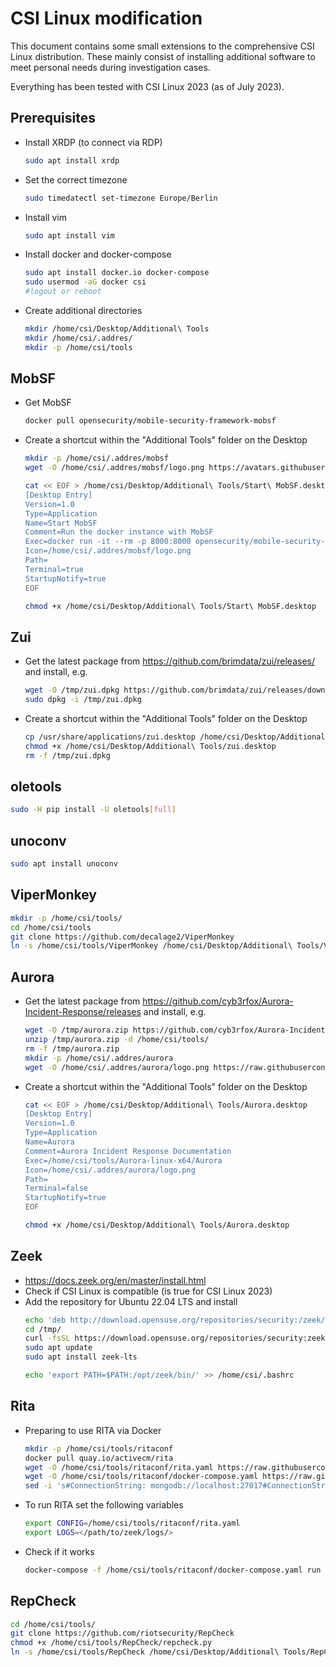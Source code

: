 # CSI Linux modification
This document contains some small extensions to the comprehensive CSI Linux distribution. These mainly consist of installing additional software to meet personal needs during investigation cases.

Everything has been tested with CSI Linux 2023 (as of July 2023).

## Prerequisites
- Install XRDP (to connect via RDP)
  ```bash
  sudo apt install xrdp
  ```
- Set the correct timezone
  ```bash
  sudo timedatectl set-timezone Europe/Berlin
  ```
- Install vim
  ```bash
  sudo apt install vim
  ```
- Install docker and docker-compose
  ```bash
  sudo apt install docker.io docker-compose
  sudo usermod -aG docker csi
  #logout or reboot
  ```
 - Create additional directories
   ```bash
   mkdir /home/csi/Desktop/Additional\ Tools
   mkdir /home/csi/.addres/
   mkdir -p /home/csi/tools
   ```

## MobSF
- Get MobSF
  ```bash
  docker pull opensecurity/mobile-security-framework-mobsf
  ```
- Create a shortcut within the "Additional Tools" folder on the Desktop
  ```bash
  mkdir -p /home/csi/.addres/mobsf
  wget -O /home/csi/.addres/mobsf/logo.png https://avatars.githubusercontent.com/u/25052637?s=200\&v=4

  cat << EOF > /home/csi/Desktop/Additional\ Tools/Start\ MobSF.desktop
  [Desktop Entry]
  Version=1.0
  Type=Application
  Name=Start MobSF
  Comment=Run the docker instance with MobSF
  Exec=docker run -it --rm -p 8000:8000 opensecurity/mobile-security-framework-mobsf:latest
  Icon=/home/csi/.addres/mobsf/logo.png
  Path=
  Terminal=true
  StartupNotify=true
  EOF

  chmod +x /home/csi/Desktop/Additional\ Tools/Start\ MobSF.desktop
  ```

## Zui
- Get the latest package from https://github.com/brimdata/zui/releases/ and install, e.g.
  ```bash
  wget -O /tmp/zui.dpkg https://github.com/brimdata/zui/releases/download/v1.1.0/zui_1.1.0_amd64.deb
  sudo dpkg -i /tmp/zui.dpkg
  ```

- Create a shortcut within the "Additional Tools" folder on the Desktop
  ```bash
  cp /usr/share/applications/zui.desktop /home/csi/Desktop/Additional\ Tools/
  chmod +x /home/csi/Desktop/Additional\ Tools/zui.desktop
  rm -f /tmp/zui.dpkg
  ```

## oletools
```bash
sudo -H pip install -U oletools[full]
```

## unoconv
```bash
sudo apt install unoconv
```

## ViperMonkey
```bash
mkdir -p /home/csi/tools/
cd /home/csi/tools
git clone https://github.com/decalage2/ViperMonkey
ln -s /home/csi/tools/ViperMonkey /home/csi/Desktop/Additional\ Tools/ViperMonkey
```

## Aurora
- Get the latest package from https://github.com/cyb3rfox/Aurora-Incident-Response/releases and install, e.g.
  ```bash
  wget -O /tmp/aurora.zip https://github.com/cyb3rfox/Aurora-Incident-Response/releases/download/0.6.6/Aurora-linux-x64-0.6.6.zip
  unzip /tmp/aurora.zip -d /home/csi/tools/
  rm -f /tmp/aurora.zip
  mkdir -p /home/csi/.addres/aurora
  wget -O /home/csi/.addres/aurora/logo.png https://raw.githubusercontent.com/cyb3rfox/Aurora-Incident-Response/master/src/icon/aurora.png
  ```

- Create a shortcut within the "Additional Tools" folder on the Desktop
  ```bash
  cat << EOF > /home/csi/Desktop/Additional\ Tools/Aurora.desktop
  [Desktop Entry]
  Version=1.0
  Type=Application
  Name=Aurora
  Comment=Aurora Incident Response Documentation
  Exec=/home/csi/tools/Aurora-linux-x64/Aurora
  Icon=/home/csi/.addres/aurora/logo.png
  Path=
  Terminal=false
  StartupNotify=true
  EOF

  chmod +x /home/csi/Desktop/Additional\ Tools/Aurora.desktop
  ```

## Zeek
- https://docs.zeek.org/en/master/install.html
- Check if CSI Linux is compatible (is true for CSI Linux 2023)
- Add the repository for Ubuntu 22.04 LTS and install
  ```bash
  echo 'deb http://download.opensuse.org/repositories/security:/zeek/xUbuntu_22.04/ /' | sudo tee /etc/apt/sources.list.d/security:zeek.list
  cd /tmp/
  curl -fsSL https://download.opensuse.org/repositories/security:zeek/xUbuntu_22.04/Release.key | gpg --dearmor | sudo tee /etc/apt/trusted.gpg.d/security_zeek.gpg > /dev/null
  sudo apt update
  sudo apt install zeek-lts

  echo 'export PATH=$PATH:/opt/zeek/bin/' >> /home/csi/.bashrc
  ```

## Rita
- Preparing to use RITA via Docker
  ```bash
  mkdir -p /home/csi/tools/ritaconf
  docker pull quay.io/activecm/rita
  wget -O /home/csi/tools/ritaconf/rita.yaml https://raw.githubusercontent.com/activecm/rita/master/etc/rita.yaml
  wget -O /home/csi/tools/ritaconf/docker-compose.yaml https://raw.githubusercontent.com/activecm/rita/master/docker-compose.yml
  sed -i 's#ConnectionString: mongodb://localhost:27017#ConnectionString: mongodb://db:27017#' /home/csi/tools/ritaconf/rita.yaml
  ```
- To run RITA set the following variables
  ```bash
  export CONFIG=/home/csi/tools/ritaconf/rita.yaml
  export LOGS=</path/to/zeek/logs/>
  ```
- Check if it works
  ```bash
  docker-compose -f /home/csi/tools/ritaconf/docker-compose.yaml run --rm rita help
  ```

## RepCheck
```bash
cd /home/csi/tools/
git clone https://github.com/riotsecurity/RepCheck
chmod +x /home/csi/tools/RepCheck/repcheck.py
ln -s /home/csi/tools/RepCheck /home/csi/Desktop/Additional\ Tools/RepCheck
```
